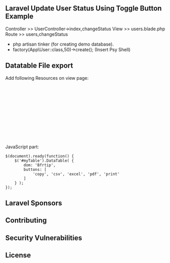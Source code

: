 ## Laravel Update User Status Using Toggle Button Example

Controller >> UserController->index,changeStatus
View >> users.blade.php
Route >> users,changeStatus

- php artisan tinker (for creating demo database).
- factory(App\User::class,50)->create(); (Insert Psy Shell)

## Datatable File export

Add following Resources on view page:
 <link rel="stylesheet" type="text/css" href="https://cdn.datatables.net/1.10.19/css/jquery.dataTables.min.css"><br />
 <link rel="stylesheet" type="text/css" href="https://cdn.datatables.net/buttons/1.5.6/css/buttons.dataTables.min.css"><br />
 <script src="https://cdn.datatables.net/1.10.19/js/jquery.dataTables.min.js"></script><br />
 <script src="https://cdn.datatables.net/buttons/1.5.6/js/dataTables.buttons.min.js"></script><br />
 <script src="https://cdn.datatables.net/buttons/1.5.6/js/buttons.flash.min.js"></script><br />
 <script src="https://cdnjs.cloudflare.com/ajax/libs/jszip/3.1.3/jszip.min.js"></script><br />
 <script src="https://cdnjs.cloudflare.com/ajax/libs/pdfmake/0.1.53/pdfmake.min.js"></script><br />
 <script src="https://cdnjs.cloudflare.com/ajax/libs/pdfmake/0.1.53/vfs_fonts.js"></script><br />
 <script src="https://cdn.datatables.net/buttons/1.5.6/js/buttons.html5.min.js"></script><br />
 <script src="https://cdn.datatables.net/buttons/1.5.6/js/buttons.print.min.js"></script><br />

JavaScript part:

	$(document).ready(function() {
	    $('#myTable').DataTable( {
	        dom: 'Bfrtip',
	        buttons: [
	            'copy', 'csv', 'excel', 'pdf', 'print'
	        ]
	    } );
	});


## Laravel Sponsors



## Contributing



## Security Vulnerabilities



## License


